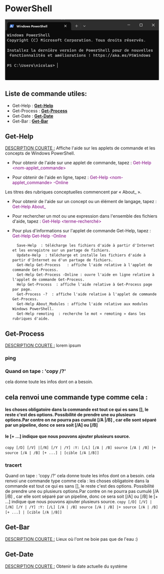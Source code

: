  
# PowerShell
  
![Image powershell](../images/powershell.png "powerShell")                
                          
## Liste de commande utiles:
 - Get-Help : <font color=purple>[**Get-Help**](#search--Get-Help) </font>
 - Get-Process : <font color=purple>[**Get-Process**](#search--Get-Process) </font>
 - Get-Date : <font color=purple>[**Get-Date**](#search--Get-Date)</font>  
 - Get-Bar : <font color=purple>[**Get-Bar**](#search--Get-Bar)</font> 

<h3 id="search--Get-Help"></h3> 

## Get-Help
 <u>DESCRIPTION COURTE :</u>
Affiche l'aide sur les applets de commande et les concepts de Windows PowerShell.

* Pour obtenir de l'aide sur une applet de commande, tapez :
<font color=purple>Get-Help <nom-applet_commande></font>  

* Pour obtenir de l'aide en ligne, tapez :
<font color=purple>Get-Help <nom-applet_commande> -Online</font> 

 Les titres des rubriques conceptuelles commencent par « About_ ».

*  Pour obtenir de l'aide sur un concept ou un élément de langage, tapez :
<font color=purple>Get-Help About_ <nom-rubrique></font> 

* Pour rechercher un mot ou une expression dans l'ensemble des fichiers d'aide, tapez :
<font color=purple>Get-Help <terme-recherché></font> 

* Pour plus d'informations sur l'applet de commande Get-Help, tapez :
<font color=purple>Get-Help Get-Help -Online</font> 

        Save-Help  : télécharge les fichiers d'aide à partir d'Internet et les enregistre sur un partage de fichiers.
        Update-Help  : télécharge et installe les fichiers d'aide à partir d'Internet ou d'un partage de fichiers.
        Get-Help Get-Process   : affiche l'aide relative à l'applet de commande Get-Process.
        Get-Help Get-Process -Online : ouvre l'aide en ligne relative à l'applet de commande Get-Process.
        Help Get-Process  : affiche l'aide relative à Get-Process page par page.
        Get-Process -?  : affiche l'aide relative à l'applet de commande Get-Process.
        Get-Help About_Modules : affiche l'aide relative aux modules Windows PowerShell.
        Get-Help remoting  : recherche le mot « remoting » dans les rubriques d'aide.

<h3 id="search--Get-Process"></h3>

## Get-Process
 <u>DESCRIPTION COURTE :</u>
lorem ipsum
<h3 id="search--ping">ping</h3>

 ### Quand on tape :  'copy /?'
cela donne toute les infos dont on a besoin.
## cela renvoi une commande type comme cela :
#### les choses obligatoire dans la commande est tout ce qui es sans [], le reste c'est des options. Possibilité de prendre une ou plusieurs options.Par contre on ne pourra pas cumulé [/A |/B] , car elle sont séparé par un pipeline, donc ce sera soit [/A] ou [/B]
#### le [+ ...] indique que nous pouvons ajouter plusieurs source.
`copy [/D] [/V] |[/N] [/Y | /Y] :Y: [/L] [/A | /B] source [/A | /B] |+ source [/A | /B] [+ ...] | [cible [/A |/B]]`

<h3 id="search--tracert">tracert</h3>

  Quand on tape :  'copy /?'
cela donne toute les infos dont on a besoin.
 cela renvoi une commande type comme cela :
 les choses obligatoire dans la commande est tout ce qui es sans [], le reste c'est des options. Possibilité de prendre une ou plusieurs options.Par contre on ne pourra pas cumulé [/A |/B] , car elle sont séparé par un pipeline, donc ce sera soit [/A] ou [/B]
 le [+ ...] indique que nous pouvons ajouter plusieurs source.
`copy [/D] [/V] |[/N] [/Y | /Y] :Y: [/L] [/A | /B] source [/A | /B] |+ source [/A | /B] [+ ...] | [cible [/A |/B]]`

<h3 id="search--Get-Bar"></h3>

## Get-Bar
 <u>DESCRIPTION COURTE :</u>
Lieux où l'ont ne boie pas que de l'eau :)

<h3 id="search--Get-Date"></h3>

## Get-Date
 <u>DESCRIPTION COURTE :</u>
Obtenir la date actuelle du système
